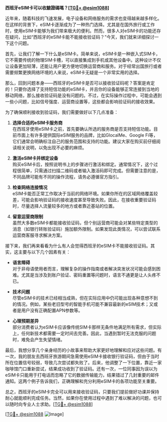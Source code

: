**西班牙eSIM卡可以收驗證碼嗎？[[TG💪+ @esim1088](https://t.me/s/esim1088)]**

近年来，随着科技的飞速发展，电子设备和网络服务的需求也变得越来越多样化。在这样的背景下，eSIM卡逐渐成为了一种热门选择。尤其是在国外旅行或工作时，使用eSIM卡能够为我们带来极大的便利。然而，很多人对eSIM卡的功能还存在疑问，比如“西班牙的eSIM卡能不能接收验证码？”今天，我们就来详细探讨一下这个问题。

首先，让我们了解一下什么是eSIM卡。简单来说，eSIM卡是一种嵌入式SIM卡，它不需要传统的物理SIM卡槽，可以直接集成到手机或其他设备中。这种设计不仅让设备更加轻薄，还能让用户更方便地切换运营商和服务。对于经常出国旅行或者需要频繁更换网络环境的人来说，eSIM卡无疑是一个非常实用的选择。

那么，回到问题本身——西班牙的eSIM卡是否可以接收验证码呢？答案是肯定的！只要你选择了支持短信功能的eSIM卡，并且你的设备能够正常连接到当地的移动网络，那么接收验证码是没有问题的。不过，在实际操作过程中，可能会遇到一些小问题，比如信号强度、运营商设置等，这些都会影响验证码的接收效果。

为了确保顺利接收到验证码，我们需要做好以下几点准备：

1. **选择合适的eSIM卡服务商**  
   在西班牙使用eSIM卡之前，首先要确认所选的服务商是否支持短信功能。目前市面上有许多提供国际eSIM服务的品牌，比如GlocalMe、Google Fi等，它们通常会明确标注自己的服务范围和支持的功能。建议大家在购买前仔细阅读相关说明，以免出现不必要的麻烦。

2. **激活eSIM卡并绑定设备**  
   购买eSIM卡后，按照说明书上的步骤进行激活和绑定。通常情况下，这个过程很简单，只需通过扫描二维码或者输入激活码即可完成。但需要注意的是，不同品牌可能有不同的操作流程，请务必遵循官方指引。

3. **检查网络连接情况**  
   eSIM卡能否正常工作取决于当前的网络环境。如果你所在的区域网络覆盖较差，可能会影响验证码的接收速度甚至导致失败。因此，在接收重要验证码时，尽量选择人流量较多的地方或者靠近基站的位置。

4. **留意运营商限制**  
   虽然大多数eSIM卡都能接收验证码，但个别运营商可能会对某些特定类型的消息（如银行转账验证码）施加额外限制。如果发现此类情况，可以尝试联系运营商客服寻求解决方案。

接下来，我们再来看看为什么有人会觉得西班牙的eSIM卡不能接收验证码。其实，这主要与以下几个因素有关：

- **语言障碍**  
  对于非母语使用者而言，理解复杂的操作指南或者解决突发状况可能会感到困难。尤其是当涉及到账户验证、密码重置等问题时，语言不通更是让人头疼不已。

- **技术问题**  
  尽管eSIM卡的技术已经相当成熟，但在实际应用中仍可能出现各种意想不到的情况。例如，某些老旧型号的智能手机可能不兼容最新的eSIM技术；又或者是用户没有正确配置APN参数等。

- **心理预期差异**  
  部分消费者认为eSIM卡应该像传统SIM卡那样无条件地满足所有需求，但实际上，任何新技术都需要一定时间去完善。因此，当遇到暂时无法克服的问题时，难免会产生失望情绪。

最后，我想分享几个亲身经历的小故事来帮助大家更好地理解和应对这些问题。有一次，我的朋友去西班牙旅游期间急需使用eSIM卡接收银行验证码，但由于当时所在位置信号较弱，导致几次尝试都失败了。后来，他调整了一下位置，靠近一家咖啡馆门口重新尝试，结果成功收到了验证码。还有一次，一位同事因为误以为eSIM卡只能用于打电话而忽略了它的数据传输能力，结果错过了几封重要的邮件通知。这两个例子告诉我们，正确理解和充分利用eSIM卡的各项功能至关重要。

总之，西班牙的eSIM卡完全可以用来接收验证码，只要我们提前做好功课并保持耐心就能顺利完成任务。当然，如果你在使用过程中遇到了难以解决的问题，也可以随时向专业人士求助。[[TG💪+ @esim1088](https://t.me/s/esim1088)]

[[TG💪+ @esim1088](https://t.me/s/esim1088) ![Image](https://i.postimg.cc/4NQfJmqS/Snipaste-2025-05-13-00-14-12.png)]